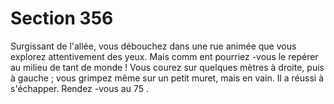 # Section 356

Surgissant de l'allée, vous débouchez dans une rue animée que vous explorez
attentivement des yeux. Mais comm ent pourriez -vous le repérer au milieu de tant de
monde ! Vous courez sur quelques mètres à droite, puis à gauche ; vous grimpez même
sur un petit muret, mais en vain. Il a réussi à s'échapper. Rendez -vous au  75 .